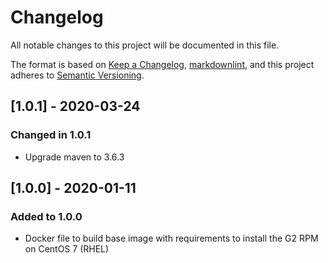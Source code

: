 # Changelog

All notable changes to this project will be documented in this file.

The format is based on [Keep a Changelog](https://keepachangelog.com/en/1.0.0/),
[markdownlint](https://dlaa.me/markdownlint/),
and this project adheres to [Semantic Versioning](https://semver.org/spec/v2.0.0.html).

## [1.0.1] - 2020-03-24

### Changed in 1.0.1

- Upgrade maven to 3.6.3

## [1.0.0] - 2020-01-11

### Added to 1.0.0

- Docker file to build base image with requirements to install the G2 RPM on CentOS 7 (RHEL)
